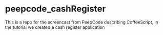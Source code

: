 peepcode_cashRegister
=====================

This is a repo for the screencast from PeepCode describing CoffeeScript, in the tutorial we created a cash register application